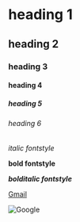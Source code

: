 # heading 1
## heading 2
### heading 3
#### heading 4
##### heading 5
###### heading 6

*italic fontstyle*

**bold fontstyle**

***bolditalic fontstyle***

[Gmail](https://www.gmail.com)

![Google](https://www.stuartcmchenry.com/wp-content/uploads/2009/04/worldcup.png)
